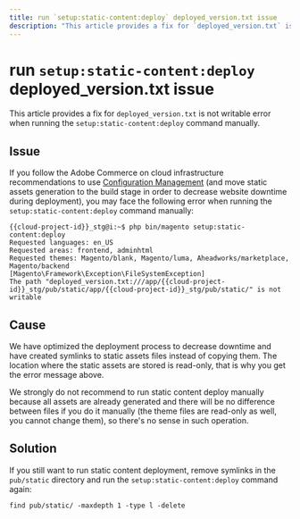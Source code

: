 ```yaml
---
title: run `setup:static-content:deploy` deployed_version.txt issue
description: "This article provides a fix for `deployed_version.txt` is not writable error when running the `setup:static-content:deploy` command manually."
---
```


# run `setup:static-content:deploy` deployed_version.txt issue

This article provides a fix for `deployed_version.txt` is not writable error when running the `setup:static-content:deploy` command manually.

## Issue

If you follow the Adobe Commerce on cloud infrastructure recommendations to use [Configuration Management](https://support.magento.com/hc/en-us/articles/115003169574) (and move static assets generation to the build stage in order to decrease website downtime during deployment), you may face the following error when running the `setup:static-content:deploy` command manually:

```clike
{{cloud-project-id}}_stg@i:~$ php bin/magento setup:static-content:deploy
Requested languages: en_US
Requested areas: frontend, adminhtml
Requested themes: Magento/blank, Magento/luma, Aheadworks/marketplace, Magento/backend
[Magento\Framework\Exception\FileSystemException]
The path "deployed_version.txt:///app/{{cloud-project-id}}_stg/pub/static/app/{{cloud-project-id}}_stg/pub/static/" is not writable
```

## Cause

We have optimized the deployment process to decrease downtime and have created symlinks to static assets files instead of copying them. The location where the static assets are stored is read-only, that is why you get the error message above.

We strongly do not recommend to run static content deploy manually because all assets are already generated and there will be no difference between files if you do it manually (the theme files are read-only as well, you cannot change them), so there's no sense in such operation.

## Solution

If you still want to run static content deployment, remove symlinks in the `pub/static` directory and run the `setup:static-content:deploy` command again:

```clike
find pub/static/ -maxdepth 1 -type l -delete
```
